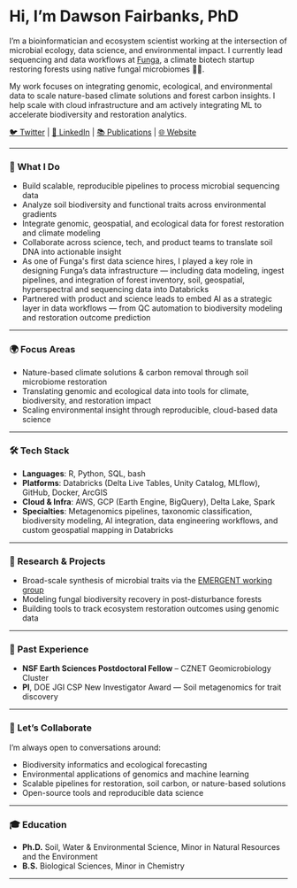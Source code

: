 # Hi, I’m Dawson Fairbanks, PhD

I’m a bioinformatician and ecosystem scientist working at the intersection of microbial ecology, data science, and environmental impact. I currently lead sequencing and data workflows at [Funga](https://www.funga.earth), a climate biotech startup restoring forests using native fungal microbiomes 🌲🍄.

My work focuses on integrating genomic, ecological, and environmental data to scale nature-based climate solutions and forest carbon insights. I help scale with cloud infrastructure and am actively integrating ML to accelerate biodiversity and restoration analytics.

[🐦 Twitter](https://twitter.com/dawsonfairbanks) | [👔 LinkedIn](https://www.linkedin.com/in/dawsonfairbanks/) | [📚 Publications](https://scholar.google.com/citations?user=TjtNlmcAAAAJ&hl=en&oi=ao) | [🌐 Website](https://dawsonfairbanks.com)

---

### 🔬 What I Do
- Build scalable, reproducible pipelines to process microbial sequencing data  
- Analyze soil biodiversity and functional traits across environmental gradients  
- Integrate genomic, geospatial, and ecological data for forest restoration and climate modeling  
- Collaborate across science, tech, and product teams to translate soil DNA into actionable insight  
- As one of Funga's first data science hires, I played a key role in designing Funga’s data infrastructure — including data modeling, ingest pipelines, and integration of forest inventory, soil, geospatial, hyperspectral and sequencing data into Databricks  
- Partnered with product and science leads to embed AI as a strategic layer in data workflows — from QC automation to biodiversity modeling and restoration outcome prediction

---

### 🌍 Focus Areas
- Nature-based climate solutions & carbon removal through soil microbiome restoration  
- Translating genomic and ecological data into tools for climate, biodiversity, and restoration impact  
- Scaling environmental insight through reproducible, cloud-based data science  

---

### 🛠 Tech Stack
- **Languages**: R, Python, SQL, bash  
- **Platforms**: Databricks (Delta Live Tables, Unity Catalog, MLflow), GitHub, Docker, ArcGIS
- **Cloud & Infra**: AWS, GCP (Earth Engine, BigQuery), Delta Lake, Spark  
- **Specialties**: Metagenomics pipelines, taxonomic classification, biodiversity modeling, AI integration, data engineering workflows, and custom geospatial mapping in Databricks  

---

### 🌱 Research & Projects
- Broad-scale synthesis of microbial traits via the [EMERGENT working group](https://lternet.edu/working-groups/ecological-metagenome-derived-reference-genomes-and-traits-emergent/)  
- Modeling fungal biodiversity recovery in post-disturbance forests  
- Building tools to track ecosystem restoration outcomes using genomic data  

---

### 🧪 Past Experience
- **NSF Earth Sciences Postdoctoral Fellow** – CZNET Geomicrobiology Cluster  
- **PI**, DOE JGI CSP New Investigator Award — Soil metagenomics for trait discovery  

---

### 🤝 Let’s Collaborate
I’m always open to conversations around:
- Biodiversity informatics and ecological forecasting  
- Environmental applications of genomics and machine learning  
- Scalable pipelines for restoration, soil carbon, or nature-based solutions  
- Open-source tools and reproducible data science

---

### 🎓 Education
- **Ph.D.** Soil, Water & Environmental Science, Minor in Natural Resources and the Environment  
- **B.S.** Biological Sciences, Minor in Chemistry

---
